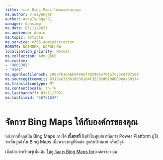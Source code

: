 ```yaml
---
title: จัดการ Bing Maps ให้กับองค์กรของคุณ
ms.author: v-aiyengar
author: AshaIyengar21
manager: dansimp
ms.date: 03/11/2021
ms.audience: Admin
ms.topic: article
ms.service: o365-administration
ROBOTS: NOINDEX, NOFOLLOW
localization_priority: Normal
ms.collection: Adm_O365
ms.custom:
- "9005302"
- "9161"
ms.openlocfilehash: c90afb1ea6664e8ef402981e70fe7c2bc8f07108
ms.sourcegitcommit: 6312ee31561db36104f32282d019d069ede69174
ms.translationtype: MT
ms.contentlocale: th-TH
ms.lasthandoff: 03/11/2021
ms.locfileid: "50751047"
---
```

# <a name="manage-bing-maps-for-your-organization"></a>จัดการ Bing Maps ให้กับองค์กรของคุณ

หลังจากที่คุณเปิด Bing Maps ภายใต้ **เนื้อหาที่** ฝังตัวในศูนย์การจัดการ Power Platform ผู้ใช้จะเห็นลูกค้าใน Bing Maps เมื่อพวกเขาดูที่ติดต่อ ลูกค้าเป้าหมาย หรือบัญชี

เมื่อต้องการเรียนรู้เพิ่มเติม [ให้ดู จัดการ Bing Maps for](https://go.microsoft.com/fwlink/?linkid=2152757)องค์กรของคุณ